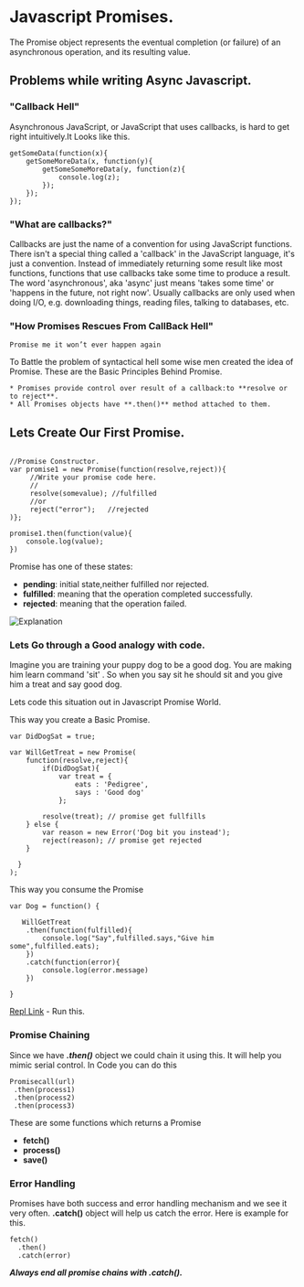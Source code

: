 # Javascript Promises.

The Promise object represents the eventual completion (or failure) of an asynchronous operation, and its resulting value.

## Problems while writing Async Javascript.

### "Callback Hell"

Asynchronous JavaScript, or JavaScript that uses callbacks, is hard to get right intuitively.It Looks like this.

```
getSomeData(function(x){
    getSomeMoreData(x, function(y){
        getSomeSomeMoreData(y, function(z){ 
            console.log(z);
        });
    });
});

```

### "What are callbacks?"

Callbacks are just the name of a convention for using JavaScript functions. There isn't a special thing called a 'callback' in the JavaScript language, it's just a convention. Instead of immediately returning some result like most functions, functions that use callbacks take some time to produce a result. The word 'asynchronous', aka 'async' just means 'takes some time' or 'happens in the future, not right now'. Usually callbacks are only used when doing I/O, e.g. downloading things, reading files, talking to databases, etc.

### "How Promises Rescues From CallBack Hell"

`Promise me it won’t ever happen again`

To Battle the problem of syntactical hell some wise men created the idea of Promise.
These are the Basic Principles Behind Promise.

```
* Promises provide control over result of a callback:to **resolve or to reject**.
* All Promises objects have **.then()** method attached to them.

```
## Lets Create Our First Promise.

```

//Promise Constructor.
var promise1 = new Promise(function(resolve,reject)){
     //Write your promise code here.
     //
     resolve(somevalue); //fulfilled
     //or
     reject("error");   //rejected
)};

promise1.then(function(value){
    console.log(value);
})

```

Promise has one of these states:

* **pending**: initial state,neither fulfilled nor rejected.
* **fulfilled**: meaning that the operation completed successfully.
* **rejected**: meaning that the operation failed.

![Explanation](https://mdn.mozillademos.org/files/15911/promises.png)

### Lets Go through a Good analogy with code.

Imagine you are training your puppy dog to be a good dog. You are making him learn command 'sit' . So when you say sit he should sit and you give him a treat and say good dog.

Lets code this situation out in Javascript Promise World.

This way you create a Basic Promise.

```
var DidDogSat = true;

var WillGetTreat = new Promise(
    function(resolve,reject){
        if(DidDogSat){
            var treat = {
                eats : 'Pedigree',
                says : 'Good dog'
            };
        
        resolve(treat); // promise get fullfills
    } else {
        var reason = new Error('Dog bit you instead');
        reject(reason); // promise get rejected
    }
   
  }
);

```

This way you consume the Promise

```
var Dog = function() {

   WillGetTreat
    .then(function(fulfilled){
        console.log("Say",fulfilled.says,"Give him some",fulfilled.eats);
    })
    .catch(function(error){
        console.log(error.message)
    })
    
}

```
[Repl Link](https://repl.it/@surajk202/promise-example) - Run this.

### Promise Chaining 

Since we have ***.then()*** object we could chain it using this. It will help you mimic serial control.
In Code you can do this

```
Promisecall(url)
 .then(process1)
 .then(process2)
 .then(process3)

```
These are some functions which returns a Promise

* **fetch()**
* **process()**
* **save()**

### Error Handling

Promises have both success and error handling mechanism and we see it very often.
**.catch()** object will help us catch the error. Here is example for this.

```
fetch()
  .then()
  .catch(error)

```
***Always end all promise chains with **.catch()**.***

